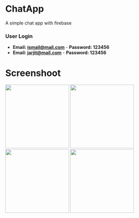 # ChatApp
A simple chat app with firebase

### User Login
* **Email: ismail@mail.com** - **Password: 123456**
* **Email: jarjit@mail.com** - **Password: 123456**

# Screenshoot
<div id="header">
  <img src="https://user-images.githubusercontent.com/37012750/74117544-96a44580-4bea-11ea-9646-7caf79b5e884.jpg" width="200">
  <img src="https://user-images.githubusercontent.com/37012750/74117609-d66b2d00-4bea-11ea-8902-21f79b1c6de5.jpg" width="200">
  <img src="https://user-images.githubusercontent.com/37012750/74117612-d9661d80-4bea-11ea-84eb-9e37ed5b9cb8.jpg" width="200">
  <img src="https://user-images.githubusercontent.com/37012750/74117616-dbc87780-4bea-11ea-89ff-92906e4a4176.jpg" width="200">
</div>
